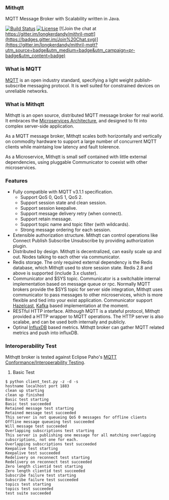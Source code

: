 ### Mithqtt
MQTT Message Broker with Scalability written in Java.

[![Build Status](https://travis-ci.org/longkerdandy/mithril-mqtt.svg?branch=master)](https://travis-ci.org/longkerdandy/mithril-mqtt)
[![License](https://img.shields.io/badge/License-Apache%20License%202.0-blue.svg)](http://www.apache.org/licenses/LICENSE-2.0.html)
[![Join the chat at https://gitter.im/longkerdandy/mithril-mqtt](https://badges.gitter.im/Join%20Chat.svg)](https://gitter.im/longkerdandy/mithril-mqtt?utm_source=badge&utm_medium=badge&utm_campaign=pr-badge&utm_content=badge)

### What is MQTT
[MQTT](http://mqtt.org) is an open industry standard, specifying a light weight publish-subscribe messaging protocol. It is well suited for constrained devices on unreliable networks.

### What is Mithqtt
Mithqtt is an open source, distributed MQTT message broker for real world. It embraces the [Microservices Architecture](http://microservices.io), and designed to fit into complex server-side application.

As a MQTT message broker, Mithqtt scales both horizontally and vertically on commodity hardware to support a large number of concurrent MQTT clients while maintaing low latency and fault tolerence.

As a Microservice, Mithqtt is small self contained with little external dependencies, using pluggable Communicator to coexist with other microservices.

### Features
- Fully compatible with MQTT v3.1.1 specification.
  - Support QoS 0, QoS 1, QoS 2.
  - Support session state and clean session.
  - Support session keepalive.
  - Support message delivery retry (when connect).
  - Support retain message.
  - Support topic name and topic filter (with wildcards).
  - Strong message ordering for each session.
- Extensible authorization structure. Mithqtt can control operations like Connect Publish Subscribe Unsubscribe by providing authorization plugin.
- Distributed by design. Mithqtt is decentralized, can easily scale up and out. Nodes talking to each other via communicator.
- Redis storage. The only required external dependency is the Redis database, which Mithqtt used to store session state. Redis 2.8 and above is supported (include 3.x cluster).
- Communicator and $SYS topic. Communicator is a switchable internal implementation based on message queue or rpc. Normally MQTT brokers provide the $SYS topic for server side integration, Mithqtt uses communicator to pass messages to other microservices, which is more flexible and tied into your exist application. Communicator support [Hazelcast](http://hazelcast.org), [Kafka](http://kafka.apache.org) based implementation at the moment.
- RESTful HTTP interface. Although MQTT is a stateful protocol, Mithqtt provided a HTTP wrapper to MQTT operations. The HTTP server is also scalabe, and can be used both internally and publicly.
- Optinal [InfluxDB](http://influxdb.com) based metrics. Mithqtt broker can gather MQTT related metrics and push into influxDB.

### Interoperability Test
Mithqtt broker is tested against Eclipse Paho's [MQTT Conformance/Interoperability Testing](http://www.eclipse.org/paho/clients/testing/).

1. Basic Test
~~~
$ python client_test.py -z -d -s
hostname localhost port 1883
clean up starting
clean up finished
Basic test starting
Basic test succeeded
Retained message test starting
Retained message test succeeded
This server is not queueing QoS 0 messages for offline clients
Offline message queueing test succeeded
Will message test succeeded
Overlapping subscriptions test starting
This server is publishing one message for all matching overlapping subscriptions, not one for each.
Overlapping subscriptions test succeeded
Keepalive test starting
Keepalive test succeeded
Redelivery on reconnect test starting
Redelivery on reconnect test succeeded
Zero length clientid test starting
Zero length clientid test succeeded
Subscribe failure test starting
Subscribe failure test succeeded
topics test starting
topics test succeeded
test suite succeeded
~~~
